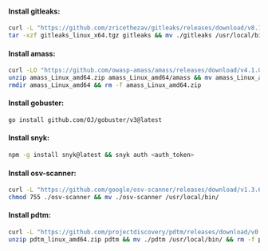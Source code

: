 #### Install gitleaks:
```bash
curl -L "https://github.com/zricethezav/gitleaks/releases/download/v8.17.0/gitleaks_8.17.0_linux_x64.tar.gz" -o gitleaks_linux_x64.tgz && \
tar -xzf gitleaks_linux_x64.tgz gitleaks && mv ./gitleaks /usr/local/bin/ && rm -f gitleaks_linux_x64.tgz
```

#### Install amass:
```bash
curl -LO "https://github.com/owasp-amass/amass/releases/download/v4.1.0/amass_Linux_amd64.zip" && \
unzip amass_Linux_amd64.zip amass_Linux_amd64/amass && mv amass_Linux_amd64/amass /usr/local/bin/ && \
rmdir amass_Linux_amd64 && rm -f amass_Linux_amd64.zip
```

#### Install gobuster:
```bash
go install github.com/OJ/gobuster/v3@latest
```

#### Install snyk:
```bash
npm -g install snyk@latest && snyk auth <auth_token>
```

#### Install osv-scanner:
```bash
curl -L "https://github.com/google/osv-scanner/releases/download/v1.3.6/osv-scanner_1.3.6_linux_amd64" -o osv-scanner && \
chmod 755 ./osv-scanner && mv ./osv-scanner /usr/local/bin/
```

#### Install pdtm:
```bash
curl -L "https://github.com/projectdiscovery/pdtm/releases/download/v0.0.8/pdtm_0.0.8_linux_amd64.zip" -o pdtm_linux_amd64.zip && \
unzip pdtm_linux_amd64.zip pdtm && mv ./pdtm /usr/local/bin/ && rm -f pdtm_linux_amd64.zip
```
